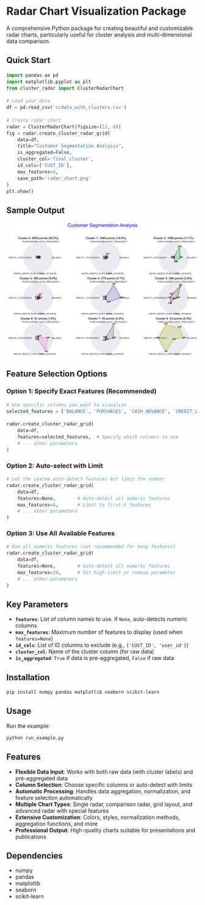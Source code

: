 # Radar Chart Visualization Package

A comprehensive Python package for creating beautiful and customizable radar charts, particularly useful for cluster analysis and multi-dimensional data comparison.

## Quick Start

```python
import pandas as pd
import matplotlib.pyplot as plt
from cluster_radar import ClusterRadarChart

# Load your data
df = pd.read_csv('ccdata_with_clusters.csv')

# Create radar chart
radar = ClusterRadarChart(figsize=(12, 8))
fig = radar.create_cluster_radar_grid(
    data=df,
    title="Customer Segmentation Analysis",
    is_aggregated=False,
    cluster_col='final_cluster',
    id_cols=['CUST_ID'],
    max_features=6,
    save_path='radar_chart.png'
)
plt.show()
```

## Sample Output

![radar_chart](./radar_chart.png)

## Feature Selection Options

### Option 1: Specify Exact Features (Recommended)
```python
# Use specific columns you want to visualize
selected_features = ['BALANCE', 'PURCHASES', 'CASH_ADVANCE', 'CREDIT_LIMIT', 'PAYMENTS', 'TENURE']

radar.create_cluster_radar_grid(
    data=df,
    features=selected_features,  # Specify which columns to use
    # ... other parameters
)
```

### Option 2: Auto-select with Limit
```python
# Let the system auto-detect features but limit the number
radar.create_cluster_radar_grid(
    data=df,
    features=None,        # Auto-detect all numeric features
    max_features=6,       # Limit to first 6 features
    # ... other parameters
)
```

### Option 3: Use All Available Features
```python
# Use all numeric features (not recommended for many features)
radar.create_cluster_radar_grid(
    data=df,
    features=None,        # Auto-detect all numeric features
    max_features=20,      # Set high limit or remove parameter
    # ... other parameters
)
```

## Key Parameters

- **`features`**: List of column names to use. If `None`, auto-detects numeric columns
- **`max_features`**: Maximum number of features to display (used when `features=None`)
- **`id_cols`**: List of ID columns to exclude (e.g., `['CUST_ID', 'user_id']`)
- **`cluster_col`**: Name of the cluster column (for raw data)
- **`is_aggregated`**: `True` if data is pre-aggregated, `False` if raw data

## Installation

```bash
pip install numpy pandas matplotlib seaborn scikit-learn
```

## Usage

Run the example:
```bash
python run_example.py
```

## Features

- **Flexible Data Input**: Works with both raw data (with cluster labels) and pre-aggregated data
- **Column Selection**: Choose specific columns or auto-detect with limits
- **Automatic Processing**: Handles data aggregation, normalization, and feature selection automatically
- **Multiple Chart Types**: Single radar, comparison radar, grid layout, and advanced radar with special features
- **Extensive Customization**: Colors, styles, normalization methods, aggregation functions, and more
- **Professional Output**: High-quality charts suitable for presentations and publications

## Dependencies

- numpy
- pandas
- matplotlib
- seaborn
- scikit-learn